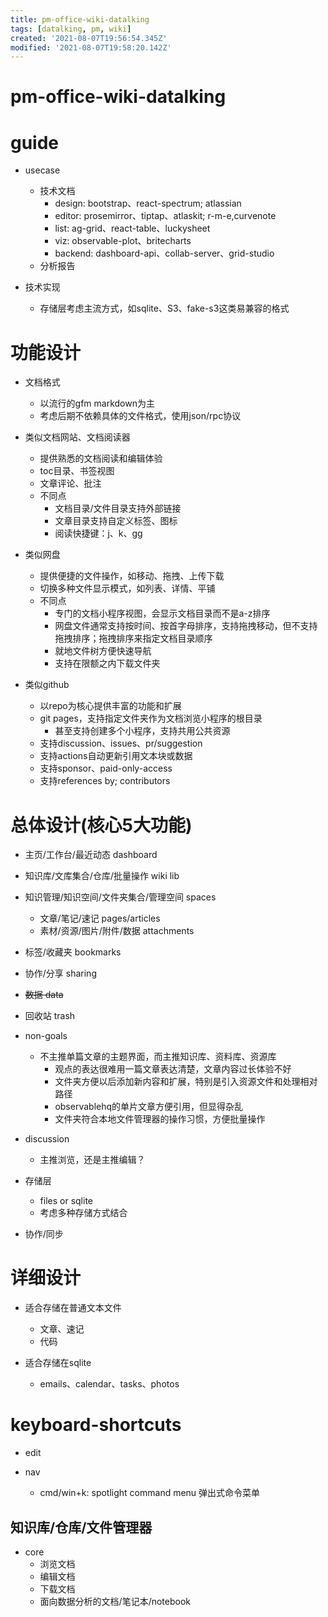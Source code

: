 ```yaml
---
title: pm-office-wiki-datalking
tags: [datalking, pm, wiki]
created: '2021-08-07T19:56:54.345Z'
modified: '2021-08-07T19:58:20.142Z'
---
```


# pm-office-wiki-datalking

# guide

- usecase
  - 技术文档
    - design: bootstrap、react-spectrum; atlassian
    - editor: prosemirror、tiptap、atlaskit; r-m-e,curvenote
    - list: ag-grid、react-table、luckysheet
    - viz: observable-plot、britecharts
    - backend: dashboard-api、collab-server、grid-studio
  - 分析报告

- 技术实现
  - 存储层考虑主流方式，如sqlite、S3、fake-s3这类易兼容的格式
# 功能设计
- 文档格式
  - 以流行的gfm markdown为主
  - 考虑后期不依赖具体的文件格式，使用json/rpc协议

- 类似文档网站、文档阅读器
  - 提供熟悉的文档阅读和编辑体验
  - toc目录、书签视图
  - 文章评论、批注
  - 不同点
    - 文档目录/文件目录支持外部链接
    - 文章目录支持自定义标签、图标
    - 阅读快捷键：j、k、gg

- 类似网盘
  - 提供便捷的文件操作，如移动、拖拽、上传下载
  - 切换多种文件显示模式，如列表、详情、平铺
  - 不同点
    - 专门的文档小程序视图，会显示文档目录而不是a-z排序
    - 网盘文件通常支持按时间、按首字母排序，支持拖拽移动，但不支持拖拽排序；拖拽排序来指定文档目录顺序
    - 就地文件树方便快速导航
    - 支持在限额之内下载文件夹

- 类似github
  - 以repo为核心提供丰富的功能和扩展
  - git pages，支持指定文件夹作为文档浏览小程序的根目录
    - 甚至支持创建多个小程序，支持共用公共资源
  - 支持discussion、issues、pr/suggestion
  - 支持actions自动更新引用文本块或数据
  - 支持sponsor、paid-only-access
  - 支持references by; contributors
# 总体设计(核心5大功能)
- 主页/工作台/最近动态 dashboard
- 知识库/文库集合/仓库/批量操作 wiki lib
- 知识管理/知识空间/文件夹集合/管理空间 spaces
  - 文章/笔记/速记 pages/articles
  - 素材/资源/图片/附件/数据 attachments
- 标签/收藏夹 bookmarks
- 协作/分享 sharing

- ~~数据 data~~
- 回收站 trash

- non-goals
  - 不主推单篇文章的主题界面，而主推知识库、资料库、资源库
    - 观点的表达很难用一篇文章表达清楚，文章内容过长体验不好
    - 文件夹方便以后添加新内容和扩展，特别是引入资源文件和处理相对路径
    - observablehq的单片文章方便引用，但显得杂乱
    - 文件夹符合本地文件管理器的操作习惯，方便批量操作
- discussion
  - 主推浏览，还是主推编辑？

- 存储层
  - files or sqlite
  - 考虑多种存储方式结合

- 协作/同步
# 详细设计
- 适合存储在普通文本文件
  - 文章、速记
  - 代码

- 适合存储在sqlite
  - emails、calendar、tasks、photos
# keyboard-shortcuts
- edit

- nav
  - cmd/win+k: spotlight command menu 弹出式命令菜单

## 知识库/仓库/文件管理器

- core
  - 浏览文档
  - 编辑文档
  - 下载文档
  - 面向数据分析的文档/笔记本/notebook
